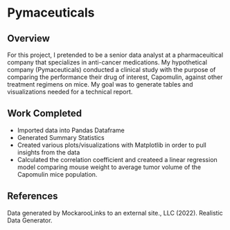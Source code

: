 # Pymaceuticals

## Overview
For this project, I pretended to be a senior data analyst at a pharmaceuitical company that specializes in anti-cancer medications. My hypothetical company (Pymaceuticals) conducted a clinical study with the purpose of comparing the performance their drug of interest, Capomulin, against other treatment regimens on mice. My goal was to generate tables and visualizations needed for a technical report.


## Work Completed
* Imported data into Pandas Dataframe
* Generated Summary Statistics
* Created various plots/visualizations with Matplotlib in order to pull insights from the data
* Calculated the correlation coefficient and createed a linear regression model comparing mouse weight to average tumor volume of the Capomulin mice population.

## References
Data generated by MockarooLinks to an external site., LLC (2022). Realistic Data Generator.
